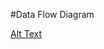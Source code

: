 #Data Flow Diagram 

[Alt Text](https://cloud.githubusercontent.com/assets/16803698/14149348/62530d32-f669-11e5-8b57-1951a68df7bf.png
)


